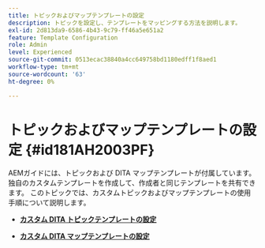 ```yaml
---
title: トピックおよびマップテンプレートの設定
description: トピックを設定し、テンプレートをマッピングする方法を説明します。
exl-id: 2d813da9-6586-4b43-9c79-ff46a5e651a2
feature: Template Configuration
role: Admin
level: Experienced
source-git-commit: 0513ecac38840a4cc649758bd1180edff1f8aed1
workflow-type: tm+mt
source-wordcount: '63'
ht-degree: 0%

---
```


# トピックおよびマップテンプレートの設定 {#id181AH2003PF}

AEMガイドには、トピックおよび DITA マップテンプレートが付属しています。 独自のカスタムテンプレートを作成して、作成者と同じテンプレートを共有できます。 このトピックでは、カスタムトピックおよびマップテンプレートの使用手順について説明します。

- **[カスタム DITA トピックテンプレートの設定](conf-template-tags-custom-dita-topic-template.md)**

- **[カスタム DITA マップテンプレートの設定](conf-template-tags-custom-dita-map-templates.md)**
